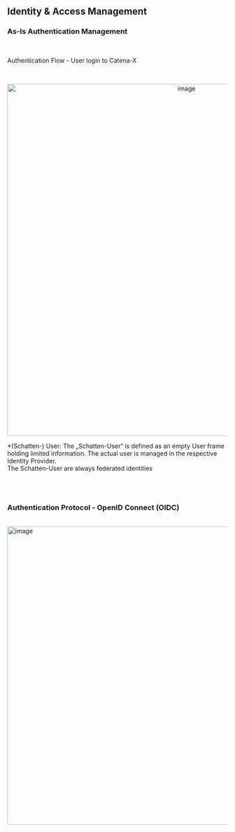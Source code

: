 ## Identity & Access Management

### As-Is Authentication Management

<br>

Authentication Flow - User login to Catena-X

<br>
<p align="center">
<img width="804" alt="image" src="https://user-images.githubusercontent.com/94133633/220208386-db559da6-4682-4566-87bf-1cedb8531b8b.png">
</p>

*(Schatten-) User: The „Schatten-User“ is defined as an empty User frame holding limited information. The actual user is managed in the respective Identity Provider.  
The Schatten-User are always federated identities

<br>
<br>

### Authentication Protocol - OpenID Connect (OIDC)

<br>
<img width="681" alt="image" src="https://user-images.githubusercontent.com/94133633/220208293-387e9f44-f116-4fd2-8dc6-6c69f1366eac.png">
<br>

<br>
<br>
